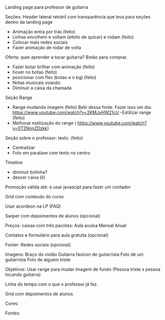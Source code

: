 Landing page para professor de guitarra

Seções:
Header lateral retráril com transparência que leva para seções dentro da landing page
- Animação entra por trás (feito)
- Linhas encolhem e voltam (efeito de quicar) e rodam (feito)
- Colocar mais redes sociais
- Fazer animação de rodar de volta 

Oferta: quer aprender a tocar guitarra? Botão para comprar. 
- Fazer botar brilhar com animação (feito)
- hover no botao (feito)
- posicionar com flex (botao e o bg) (feito) 
- Notas musicais voando
- Diminuir a caixa da chamada

Seção Range
- Range mudando imagem (feito)
Bebi dessa fonte. Fazer isso um dia: https://www.youtube.com/watch?v=2KMJxHW21cU
-Estilizar range (feito)
- Melhorar estilização do range ( https://www.youtube.com/watch?v=0T2NnnZDzkk)

Seção sobre o professor: texto. (feito)
- Centralizar
- Foto em paralaxe com texto no centro

Timeline
- diminuir bolinha?
- descer caixa (li)

Promoção válida até: e usar javascipt para fazer um contador

Grid com conteudo do curso

Usar acordeon na LP (FAQ)

Swiper com depoimentos de alunos (opcional)

Preços: caixas com três pacotes:
Aula avulsa
Mensal
Anual

Contatos e formulário para aula gratuita (opcional)

Footer: Redes sociais (opcional)



Imagens:
Braço do violão
Guitarra
favicon de guitarrista
Foto de um guitarrista
Foto de alguém triste


Objetivos:
Usar range para mudar imagem de fundo
(Pessoa triste x pessoa tocando guitarra)

Linha do tempo com o que o professor já fez.

Grid com depoimentos de alunos

Cores:

Fontes:

